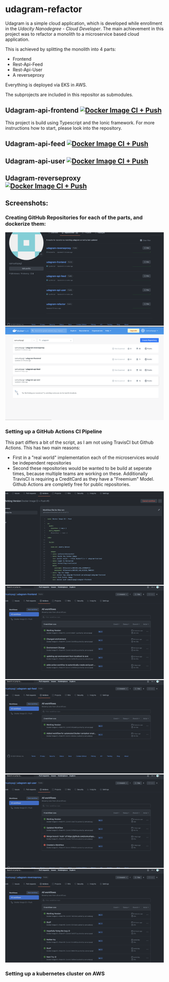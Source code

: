 # udagram-refactor

Udagram is a simple cloud application, which is developed while enrollment in the *Udacity Nanodegree - Cloud Developer*. 
The main achievement in this project was to refactor a monolith to a microservice based cloud application. 

This is achieved by splitting the monolith into 4 parts:
- Frontend
- Rest-Api-Feed
- Rest-Api-User
- A reverseproxy

Everything is deployed via EKS in AWS.

The subprojects are included in this repositor as submodules. 

## Udagram-api-frontend [![Docker Image CI + Push](https://github.com/samuelspagl/udagram-frontend/actions/workflows/main.yml/badge.svg?branch=main)](https://github.com/samuelspagl/udagram-frontend/actions/workflows/main.yml)

This project is build using Typescript and the Ionic framework. For more instructions how to start, please look into the repository.

## Udagram-api-feed [![Docker Image CI + Push](https://github.com/samuelspagl/udagram-api-feed/actions/workflows/main.yml/badge.svg?branch=main)](https://github.com/samuelspagl/udagram-api-feed/actions/workflows/main.yml)

## Udagram-api-user [![Docker Image CI + Push](https://github.com/samuelspagl/udagram-api-user/actions/workflows/main.yml/badge.svg?branch=main)](https://github.com/samuelspagl/udagram-api-user/actions/workflows/main.yml)

## Udagram-reverseproxy [![Docker Image CI + Push](https://github.com/samuelspagl/udagram-reverseproxy/actions/workflows/main.yml/badge.svg?branch=main)](https://github.com/samuelspagl/udagram-reverseproxy/actions/workflows/main.yml)

## Screenshots: 

### Creating GitHub Repositories for each of the parts, and dockerize them:
![Github Repositories](./screenshots/Git_Repositories.png)
![Docker Repositories](./screenshots/docker_repositories.png)

### Setting up a GitHub Actions CI Pipeline
This part differs a bit of the script, as I am not using TravisCI but Github Actions. This has two main reasons:
- First in a "real world" implementation each of the microservices would be independent repositories
- Second these repositories would be wanted to be build at seperate times, because multiple teams are working on these. 
Additionally TravisCI is requiring a CreditCard as they have a "Freemium" Model. Github Actions are completly free for public repositories.

![Sample Action](./screenshots/GitCI_sample_action.png)
![GitCi Frontend](./screenshots/GitCI_frontend.png)
![GitCi Api-Feed](./screenshots/GitCI_api_feed.png)
![GitCi Api-User](./screenshots/GitCI_api_user.png)
![GitCi ReverseProxy](./screenshots/GitCI_reverseproxy.png)

### Setting up a kubernetes cluster on AWS

